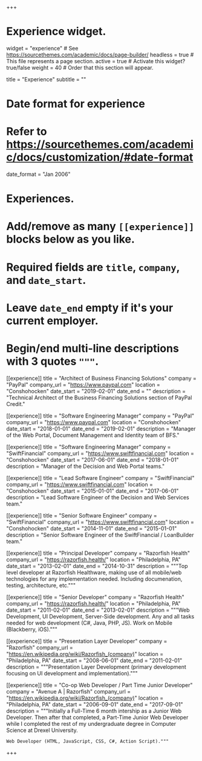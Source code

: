 +++
# Experience widget.
widget = "experience"  # See https://sourcethemes.com/academic/docs/page-builder/
headless = true  # This file represents a page section.
active = true  # Activate this widget? true/false
weight = 40  # Order that this section will appear.

title = "Experience"
subtitle = ""

# Date format for experience
#   Refer to https://sourcethemes.com/academic/docs/customization/#date-format
date_format = "Jan 2006"

# Experiences.
#   Add/remove as many `[[experience]]` blocks below as you like.
#   Required fields are `title`, `company`, and `date_start`.
#   Leave `date_end` empty if it's your current employer.
#   Begin/end multi-line descriptions with 3 quotes `"""`.
[[experience]]
  title = "Architect of Business Financing Solutions"
  company = "PayPal"
  company_url = "https://www.paypal.com"
  location = "Conshohocken"
  date_start = "2019-02-01"
  date_end = ""
  description = "Technical Architect of the Business Financing Solutions section of PayPal Credit."

[[experience]]
  title = "Software Engineering Manager"
  company = "PayPal"
  company_url = "https://www.paypal.com"
  location = "Conshohocken"
  date_start = "2018-01-01"
  date_end = "2019-02-01"
  description = "Manager of the Web Portal, Document Management and Identity team of BFS."

[[experience]]
  title = "Software Engineering Manager"
  company = "SwiftFinancial"
  company_url = "https://www.swiftfinancial.com"
  location = "Conshohocken"
  date_start = "2017-06-01"
  date_end = "2018-01-01"
  description = "Manager of the Decision and Web Portal teams."

[[experience]]
  title = "Lead Software Engineer"
  company = "SwiftFinancial"
  company_url = "https://www.swiftfinancial.com"
  location = "Conshohocken"
  date_start = "2015-01-01"
  date_end = "2017-06-01"
  description = "Lead Software Engineer of the Decision and Web Services team."

[[experience]]
  title = "Senior Software Engineer"
  company = "SwiftFinancial"
  company_url = "https://www.swiftfinancial.com"
  location = "Conshohocken"
  date_start = "2014-11-01"
  date_end = "2015-01-01"
  description = "Senior Software Engineer of the SwiftFinancial / LoanBuilder team."

[[experience]]
  title = "Principal Developer"
  company = "Razorfish Health"
  company_url = "https://razorfish.health/"
  location = "Philadelphia, PA"
  date_start = "2013-02-01"
  date_end = "2014-10-31"
  description = """Top level developer at Razorfish Healthware, making use of all mobile/web 
    technologies for any implementation needed. Including documenation, testing, architecture, 
    etc."""
    
[[experience]]
  title = "Senior Developer"
  company = "Razorfish Health"
  company_url = "https://razorfish.health/"
  location = "Philadelphia, PA"
  date_start = "2011-02-01"
  date_end = "2013-02-01"
  description = """Web Development, UI Development, Server-Side development. Any and all tasks needed for web development (C#, Java, PHP, JS). Work on Mobile (Blackberry, iOS)."""

[[experience]]
  title = "Presentation Layer Developer"
  company = "Razorfish"
  company_url = "https://en.wikipedia.org/wiki/Razorfish_(company)"
  location = "Philadelphia, PA"
  date_start = "2008-06-01"
  date_end = "2011-02-01"
  description = """Presentation Layer Development (primary development focusing on UI development and implementation)."""

[[experience]]
  title = "Co-op Web Developer / Part Time Junior Developer"
  company = "Avenue A | Razorfish"
  company_url = "https://en.wikipedia.org/wiki/Razorfish_(company)"
  location = "Philadelphia, PA"
  date_start = "2006-09-01"
  date_end = "2017-09-01"
  description = """Initially a Full-Time 6 month intership as a Junior Web Developer. Then after that completed, a Part-Time Junior Web Developer while I completed the rest of my undergraduate degree in Computer Science at Drexel University.

    Web Developer (HTML, JavaScript, CSS, C#, Action Script)."""

+++
